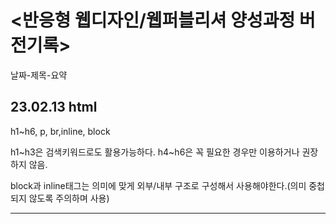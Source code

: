 <h1><반응형 웹디자인/웹퍼블리셔 양성과정 버전기록></h1>
  <p>날짜-제목-요약</p>
  <h2>23.02.13 html</h2>
  <P>h1~h6, p, br,inline, block</p>
  <p>h1~h3은 검색키워드로도 활용가능하다. h4~h6은 꼭 필요한 경우만 이용하거나 권장하지 않음.</p>
  <p>block과 inline태그는 의미에 맞게 외부/내부 구조로 구성해서 사용해야한다.(의미 중첩되지 않도록 주의하며 사용)</P>
<hr>
